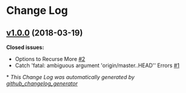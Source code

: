 # Change Log

## [v1.0.0](https://github.com/karagenit/unsynced/tree/v1.0.0) (2018-03-19)
**Closed issues:**

- Options to Recurse More [\#2](https://github.com/karagenit/unsynced/issues/2)
- Catch 'fatal: ambiguous argument 'origin/master..HEAD'' Errors [\#1](https://github.com/karagenit/unsynced/issues/1)



\* *This Change Log was automatically generated by [github_changelog_generator](https://github.com/skywinder/Github-Changelog-Generator)*